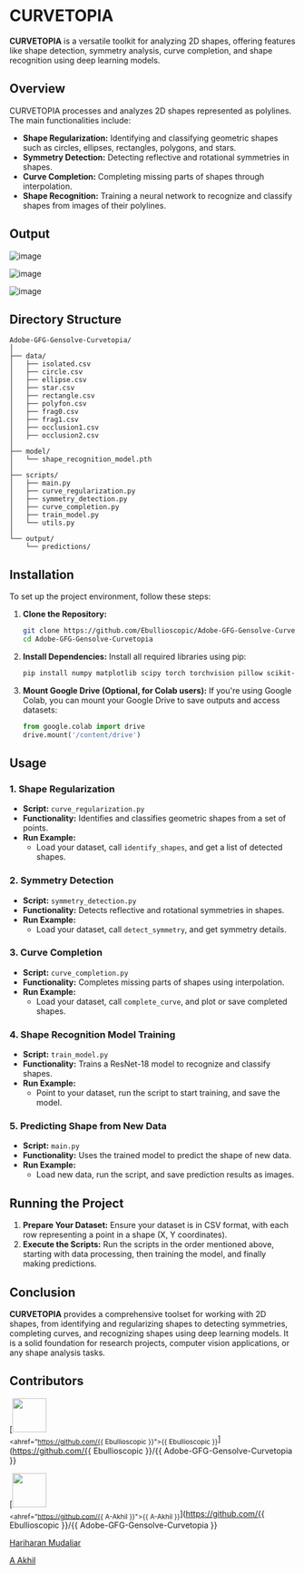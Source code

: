 # CURVETOPIA

**CURVETOPIA** is a versatile toolkit for analyzing 2D shapes, offering features like shape detection, symmetry analysis, curve completion, and shape recognition using deep learning models.

## Overview

CURVETOPIA processes and analyzes 2D shapes represented as polylines. The main functionalities include:

- **Shape Regularization:** Identifying and classifying geometric shapes such as circles, ellipses, rectangles, polygons, and stars.
- **Symmetry Detection:** Detecting reflective and rotational symmetries in shapes.
- **Curve Completion:** Completing missing parts of shapes through interpolation.
- **Shape Recognition:** Training a neural network to recognize and classify shapes from images of their polylines.

## Output

![image](https://github.com/user-attachments/assets/5b528879-bd9f-4c2e-a1f4-252696d9dd22)

![image](https://github.com/user-attachments/assets/71164a12-546e-4e2a-8ca1-f8c2886c0b12)

![image](https://github.com/user-attachments/assets/fd3768e5-4554-4d4e-8c5b-ae77fbd6d09b)


## Directory Structure

```
Adobe-GFG-Gensolve-Curvetopia/
│
├── data/
│   ├── isolated.csv
│   ├── circle.csv
│   ├── ellipse.csv
│   ├── star.csv
│   ├── rectangle.csv
│   ├── polyfon.csv
│   ├── frag0.csv
│   ├── frag1.csv
│   ├── occlusion1.csv
│   ├── occlusion2.csv
│
├── model/
│   └── shape_recognition_model.pth
│
├── scripts/
│   ├── main.py
│   ├── curve_regularization.py
│   ├── symmetry_detection.py
│   ├── curve_completion.py
│   ├── train_model.py
│   └── utils.py
│
└── output/
    └── predictions/
```

## Installation

To set up the project environment, follow these steps:

1. **Clone the Repository:**
   ```bash
   git clone https://github.com/Ebullioscopic/Adobe-GFG-Gensolve-Curvetopia
   cd Adobe-GFG-Gensolve-Curvetopia
   ```

2. **Install Dependencies:**
   Install all required libraries using pip:
   ```bash
   pip install numpy matplotlib scipy torch torchvision pillow scikit-learn
   ```

3. **Mount Google Drive (Optional, for Colab users):**
   If you're using Google Colab, you can mount your Google Drive to save outputs and access datasets:
   ```python
   from google.colab import drive
   drive.mount('/content/drive')
   ```

## Usage

### 1. Shape Regularization

- **Script:** `curve_regularization.py`
- **Functionality:** Identifies and classifies geometric shapes from a set of points.
- **Run Example:** 
  - Load your dataset, call `identify_shapes`, and get a list of detected shapes.

### 2. Symmetry Detection

- **Script:** `symmetry_detection.py`
- **Functionality:** Detects reflective and rotational symmetries in shapes.
- **Run Example:** 
  - Load your dataset, call `detect_symmetry`, and get symmetry details.

### 3. Curve Completion

- **Script:** `curve_completion.py`
- **Functionality:** Completes missing parts of shapes using interpolation.
- **Run Example:** 
  - Load your dataset, call `complete_curve`, and plot or save completed shapes.

### 4. Shape Recognition Model Training

- **Script:** `train_model.py`
- **Functionality:** Trains a ResNet-18 model to recognize and classify shapes.
- **Run Example:** 
  - Point to your dataset, run the script to start training, and save the model.

### 5. Predicting Shape from New Data

- **Script:** `main.py`
- **Functionality:** Uses the trained model to predict the shape of new data.
- **Run Example:** 
  - Load new data, run the script, and save prediction results as images.

## Running the Project

1. **Prepare Your Dataset:** Ensure your dataset is in CSV format, with each row representing a point in a shape (X, Y coordinates).
2. **Execute the Scripts:** Run the scripts in the order mentioned above, starting with data processing, then training the model, and finally making predictions.

## Conclusion

**CURVETOPIA** provides a comprehensive toolset for working with 2D shapes, from identifying and regularizing shapes to detecting symmetries, completing curves, and recognizing shapes using deep learning models. It is a solid foundation for research projects, computer vision applications, or any shape analysis tasks.

## Contributors

[<img src="https://github.com/{{ Ebullioscopic }}.png" width="60px;"/><br /><sub><ahref="https://github.com/{{ Ebullioscopic }}">{{ Ebullioscopic }}</a></sub>](https://github.com/{{ Ebullioscopic }}/{{ Adobe-GFG-Gensolve-Curvetopia }}

[<img src="https://github.com/{{ A-Akhil }}.png" width="60px;"/><br /><sub><ahref="https://github.com/{{ A-Akhil }}">{{ A-Akhil }}</a></sub>](https://github.com/{{ Ebullioscopic }}/{{ Adobe-GFG-Gensolve-Curvetopia }}

[Hariharan Mudaliar](https://github.com/Ebullioscopic)

[A Akhil](https://github.com/A-Akhil)
